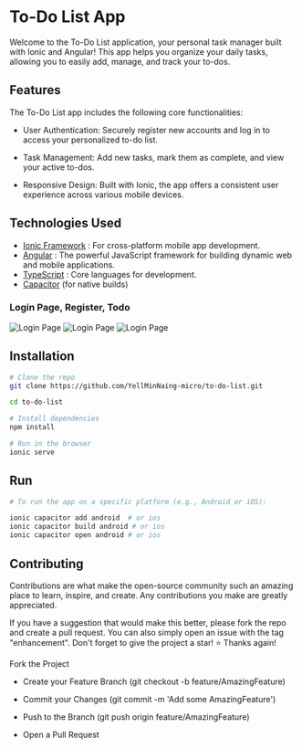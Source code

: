 # To-Do List App

Welcome to the To-Do List application, your personal task manager built with Ionic and Angular! This app helps you organize your daily tasks, allowing you to easily add, manage, and track your to-dos.

## Features

The To-Do List app includes the following core functionalities:

- User Authentication: Securely register new accounts and log in to access your personalized to-do list.

- Task Management: Add new tasks, mark them as complete, and view your active to-dos.

- Responsive Design: Built with Ionic, the app offers a consistent user experience across various mobile devices.

## Technologies Used

- [Ionic Framework](https://ionicframework.com/) : For cross-platform mobile app development.
- [Angular](https://angular.io/) : The powerful JavaScript framework for building dynamic web and mobile applications.
- [TypeScript](https://www.typescriptlang.org/) : Core languages for development.
- [Capacitor](https://capacitorjs.com/) (for native builds)

### Login Page, Register, Todo 

![Login Page](https://raw.githubusercontent.com/YellMinNaing-micro/to-do-list/main/to-do-list/src/assets/screenshot/login.png) ![Login Page](https://raw.githubusercontent.com/YellMinNaing-micro/to-do-list/main/to-do-list/src/assets/screenshot/register.png) ![Login Page](https://raw.githubusercontent.com/YellMinNaing-micro/to-do-list/main/to-do-list/src/assets/screenshot/todo.png)


## Installation

```bash
# Clone the repo
git clone https://github.com/YellMinNaing-micro/to-do-list.git

cd to-do-list

# Install dependencies
npm install

# Run in the browser
ionic serve
```
## Run 

```bash
# To run the app on a specific platform (e.g., Android or iOS):

ionic capacitor add android  # or ios
ionic capacitor build android # or ios
ionic capacitor open android # or ios

```
## Contributing
Contributions are what make the open-source community such an amazing place to learn, inspire, and create. Any contributions you make are greatly appreciated.

If you have a suggestion that would make this better, please fork the repo and create a pull request. You can also simply open an issue with the tag "enhancement".
Don't forget to give the project a star! ⭐ Thanks again!

Fork the Project

- Create your Feature Branch (git checkout -b feature/AmazingFeature)

- Commit your Changes (git commit -m 'Add some AmazingFeature')

- Push to the Branch (git push origin feature/AmazingFeature)

- Open a Pull Request

